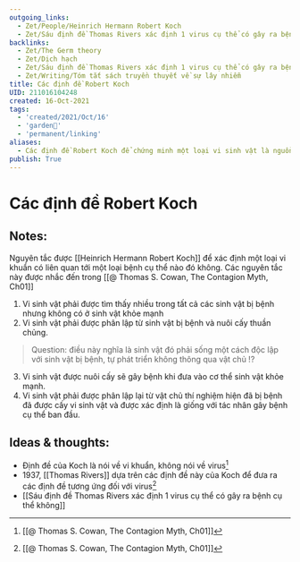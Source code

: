 ```yaml
---
outgoing_links:
  - Zet/People/Heinrich Hermann Robert Koch
  - Zet/Sáu định đề Thomas Rivers xác định 1 virus cụ thể có gây ra bệnh cụ thể không
backlinks:
  - Zet/The Germ theory
  - Zet/Dịch hạch
  - Zet/Sáu định đề Thomas Rivers xác định 1 virus cụ thể có gây ra bệnh cụ thể không
  - Zet/Writing/Tóm tắt sách truyền thuyết về sự lây nhiễm
title: Các định đề Robert Koch
UID: 211016104248
created: 16-Oct-2021
tags:
  - 'created/2021/Oct/16'
  - 'garden🏡'
  - 'permanent/linking'
aliases:
  - Các định đề Robert Koch để chứng minh một loại vi sinh vật là nguồn gốc gây bệnh
publish: True
---
```

# Các định đề Robert Koch

## Notes:
Nguyên tắc được [[Heinrich Hermann Robert Koch]] để xác định một loại vi khuẩn có liên quan tới một loại bệnh cụ thể nào đó không. Các nguyên tắc này được nhắc đến trong [[@ Thomas S. Cowan, The Contagion Myth, Ch01]]

1. Vi sinh vật phải được tìm thấy nhiều trong tất cả các sinh vật bị bệnh nhưng không có ở sinh vật khỏe mạnh
2. Vi sinh vật phải được phân lập từ sinh vật bị bệnh và nuôi cấy thuần chủng.
> Question: điều này nghĩa là sinh vật đó phải sống một cách độc lập với sinh vật bị bệnh, tự phát triển không thông qua vật chủ !?

3. Vi sinh vật được nuôi cấy sẽ gây bệnh khi đưa vào cơ thể sinh vật khỏe mạnh.
4. Vi sinh vật phải được phân lập lại từ vật chủ thí nghiệm hiện đã bị bệnh đã được cấy vi sinh vật và được xác định là giống với tác nhân gây bệnh cụ thể ban đầu.

## Ideas & thoughts:
- Định đề của Koch là nói về vi khuẩn, không nói về virus[^koch]
- 1937, [[Thomas Rivers]] dựa trên các định đề này của Koch để đưa ra các định đề tương ứng đối với virus[^river]
- [[Sáu định đề Thomas Rivers xác định 1 virus cụ thể có gây ra bệnh cụ thể không]]


[^koch]:[[@ Thomas S. Cowan, The Contagion Myth, Ch01]]
[^river]:[[@ Thomas S. Cowan, The Contagion Myth, Ch01]]

